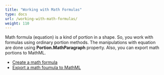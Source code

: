 ```yaml
---
title: "Working with Math Formulas"
type: docs
url: /working-with-math-formulas/
weight: 110
---
```


Math formula (equation) is a kind of portion in a shape. So, you work with formulas using ordinary portion methods. The manipulations with equation are done using **Portion.MathParagraph** property. Also, you can export math portions to MathML.

- [Create a math formula](/slides/create-math-formula/)
- [Export a math foumula to MathML](/slides/export-to-mathml/)
